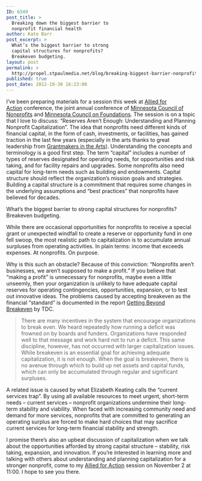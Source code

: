 ```yaml
---
ID: 6349
post_title: >
  Breaking down the biggest barrier to
  nonprofit financial health
author: Kate Barr
post_excerpt: >
  What’s the biggest barrier to strong
  capital structures for nonprofits?
  Breakeven budgeting.
layout: post
permalink: >
  http://propel.stpaulmedia.net/blog/breaking-biggest-barrier-nonprofit-financial-health/
published: true
post_date: 2012-10-30 16:23:00
---
```

I’ve been preparing materials for a session this week at <a href="http://alliedforaction.org/index.html" target="_blank" rel="noopener">Allied for Action</a> conference, the joint annual conference of <a href="http://www.minnesotanonprofits.org/" target="_blank" rel="noopener">Minnesota Council of Nonprofits</a> and <a href="http://www.mcf.org/" target="_blank" rel="noopener">Minnesota Council on Foundations</a>. The session is on a topic that I love to discuss: “Reserves Aren’t Enough: Understanding and Planning Nonprofit Capitalization”. The idea that nonprofits need different kinds of financial capital, in the form of cash, investments, or facilities, has gained traction in the last few years (especially in the arts thanks to great leadership from <a href="http://www.giarts.org/article/national-capitalization-project" target="_blank" rel="noopener">Grantmakers in the Arts</a>). Understanding the concepts and terminology is a good first step. The term “capital” includes a number of types of reserves designated for operating needs, for opportunities and risk taking, and for facility repairs and upgrades. Some nonprofits also need capital for long-term needs such as building and endowments. Capital structure should reflect the organization’s mission goals and strategies. Building a capital structure is a commitment that requires some changes in the underlying assumptions and “best practices” that nonprofits have believed for decades.

What’s the biggest barrier to strong capital structures for nonprofits? Breakeven budgeting.

While there are occasional opportunities for nonprofits to receive a special grant or unexpected windfall to create a reserve or opportunity fund in one fell swoop, the most realistic path to capitalization is to accumulate annual surpluses from operating activities. In plain terms: income that exceeds expenses. At nonprofits. On purpose.

Why is this such an obstacle? Because of this conviction: “Nonprofits aren’t businesses, we aren’t supposed to make a profit.” If you believe that “making a profit” is unnecessary for nonprofits, maybe even a little unseemly, then your organization is unlikely to have adequate capital reserves for operating contingencies, opportunities, expansion, or to test out innovative ideas. The problems caused by accepting breakeven as the financial “standard” is documented in the report <a href="http://www.tdcorp.org/pubs/capitalization_report.pdf" target="_blank" rel="noopener">Getting Beyond Breakeven</a> by TDC.
<blockquote>There are many incentives in the system that encourage organizations to break even. We heard repeatedly how running a deficit was frowned on by boards and funders. Organizations have responded well to that message and work hard not to run a deficit. This same discipline, however, has not occurred with larger capitalization issues. While breakeven is an essential goal for achieving adequate capitalization, it is not enough. When the goal is breakeven, there is no avenue through which to build up net assets and capital funds, which can only be accumulated through regular and significant surpluses.</blockquote>
A related issue is caused by what Elizabeth Keating calls the “current services trap”. By using all available resources to meet urgent, short-term needs – current services – nonprofit organizations undermine their long-term stability and viability. When faced with increasing community need and demand for more services, nonprofits that are committed to generating an operating surplus are forced to make hard choices that may sacrifice current services for long-term financial stability and strength.

I promise there’s also an upbeat discussion of capitalization when we talk about the opportunities afforded by strong capital structure – stability, risk taking, expansion, and innovation. If you’re interested in learning more and talking with others about understanding and planning capitalization for a stronger nonprofit, come to my <a href="http://alliedforaction.org/index.html" target="_blank" rel="noopener">Allied for Action</a> session on November 2 at 11:00. I hope to see you there.